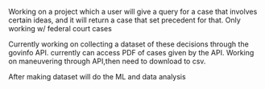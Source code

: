 Working on a project which a user will give a query for a case that involves certain ideas, and it will return a case that set precedent for that.
Only working w/ federal court cases


Currently working on collecting a dataset of these decisions through the govinfo API. 
currently can access PDF of cases given by the API. Working on maneuvering through API,then need to download to csv.


After making dataset will do the ML and data analysis
